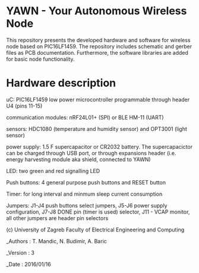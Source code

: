 # YAWN - Your Autonomous Wireless Node
This repository presents the developed hardware and software for wireless node based on PIC16LF1459. The repository includes schematic and gerber files as PCB documentation. Furthermore, the software libraries are added for basic node functionality.

# Hardware description
uC: PIC16LF1459 low power microcontroller programmable through header U4 (pins 11-15)

communication modules: nRF24L01+ (SPI) or BLE HM-11 (UART)

sensors: HDC1080 (temperature and humidity sensor) and OPT3001 (light sensor)

power supply: 1.5 F supercapacitor or CR2032 battery. The supercapacictor can be charged through USB port, or through expansions header (i.e. energy harvesting module aka shield, connected to YAWN)

LED: two green and red signalling LED 

Push buttons: 4 general purpose push buttons and RESET button

Timer: for long interval and minmum sleep current consumption

Jumpers: J1-J4 push buttons select jumpers, J5-J6 power supply configuration, J7-J8 DONE pin (timer is used) selector, J11 - VCAP monitor, all other jumpers are header pin selectors

(c) University of Zagreb Faculty of Electrical Engineering and Computing

_Authors : T. Mandic, N. Budimir, A. Baric

_Version : 3

_Date : 2016/01/16
